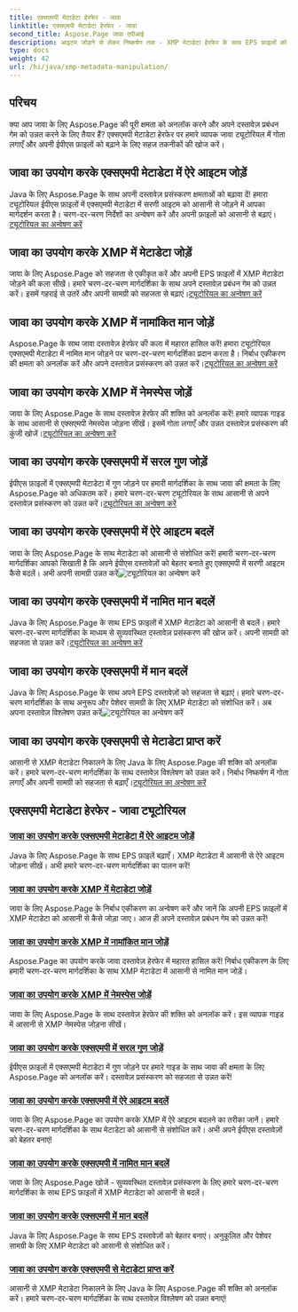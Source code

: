 ```yaml
---
title: एक्सएमपी मेटाडेटा हेरफेर - जावा
linktitle: एक्सएमपी मेटाडेटा हेरफेर - जावा
second_title: Aspose.Page जावा एपीआई
description: आइटम जोड़ने से लेकर निष्कर्षण तक - XMP मेटाडेटा हेरफेर के साथ EPS फ़ाइलों को आसानी से बढ़ाएं। हमारे गाइडों के साथ अपने दस्तावेज़ प्रबंधन को उन्नत करें।
type: docs
weight: 42
url: /hi/java/xmp-metadata-manipulation/
---
```


## परिचय

क्या आप जावा के लिए Aspose.Page की पूरी क्षमता को अनलॉक करने और अपने दस्तावेज़ प्रबंधन गेम को उन्नत करने के लिए तैयार हैं? एक्सएमपी मेटाडेटा हेरफेर पर हमारे व्यापक जावा ट्यूटोरियल में गोता लगाएँ और अपनी ईपीएस फ़ाइलों को बढ़ाने के लिए सहज तकनीकों की खोज करें।

## जावा का उपयोग करके एक्सएमपी मेटाडेटा में ऐरे आइटम जोड़ें

 Java के लिए Aspose.Page के साथ अपनी दस्तावेज़ प्रसंस्करण क्षमताओं को बढ़ावा दें! हमारा ट्यूटोरियल ईपीएस फ़ाइलों में एक्सएमपी मेटाडेटा में सरणी आइटम को आसानी से जोड़ने में आपका मार्गदर्शन करता है। चरण-दर-चरण निर्देशों का अन्वेषण करें और अपनी फ़ाइलों को आसानी से बढ़ाएं।[ट्यूटोरियल का अन्वेषण करें](./add-array-items/)

## जावा का उपयोग करके XMP में मेटाडेटा जोड़ें

 जावा के लिए Aspose.Page को सहजता से एकीकृत करें और अपनी EPS फ़ाइलों में XMP मेटाडेटा जोड़ने की कला सीखें। हमारे चरण-दर-चरण मार्गदर्शिका के साथ अपने दस्तावेज़ प्रबंधन गेम को उन्नत करें। इसमें गहराई से उतरें और अपनी सामग्री को सहजता से बढ़ाएं।[ट्यूटोरियल का अन्वेषण करें](./add-metadata/)

## जावा का उपयोग करके XMP में नामांकित मान जोड़ें

Aspose.Page के साथ जावा दस्तावेज़ हेरफेर की कला में महारत हासिल करें! हमारा ट्यूटोरियल एक्सएमपी मेटाडेटा में नामित मान जोड़ने पर चरण-दर-चरण मार्गदर्शिका प्रदान करता है। निर्बाध एकीकरण की क्षमता को अनलॉक करें और अपने दस्तावेज़ प्रसंस्करण को उन्नत करें।[ट्यूटोरियल का अन्वेषण करें](./add-named-value/)

## जावा का उपयोग करके XMP में नेमस्पेस जोड़ें

 जावा के लिए Aspose.Page के साथ दस्तावेज़ हेरफेर की शक्ति को अनलॉक करें! हमारे व्यापक गाइड के साथ आसानी से एक्सएमपी नेमस्पेस जोड़ना सीखें। इसमें गोता लगाएँ और उन्नत दस्तावेज़ प्रसंस्करण की कुंजी खोजें।[ट्यूटोरियल का अन्वेषण करें](./add-namespace/)

## जावा का उपयोग करके एक्सएमपी में सरल गुण जोड़ें

 ईपीएस फ़ाइलों में एक्सएमपी मेटाडेटा में गुण जोड़ने पर हमारी मार्गदर्शिका के साथ जावा की क्षमता के लिए Aspose.Page को अधिकतम करें। हमारे चरण-दर-चरण ट्यूटोरियल के साथ आसानी से अपने दस्तावेज़ प्रसंस्करण को उन्नत करें।[ट्यूटोरियल का अन्वेषण करें](./add-simple-properties/)

## जावा का उपयोग करके एक्सएमपी में ऐरे आइटम बदलें

 जावा के लिए Aspose.Page के साथ मेटाडेटा को आसानी से संशोधित करें! हमारी चरण-दर-चरण मार्गदर्शिका आपको सिखाती है कि अपने ईपीएस दस्तावेज़ों को बेहतर बनाते हुए एक्सएमपी में सरणी आइटम कैसे बदलें। अभी अपनी सामग्री उन्नत करें![ट्यूटोरियल का अन्वेषण करें](./change-array-items/)

## जावा का उपयोग करके एक्सएमपी में नामित मान बदलें

Java के लिए Aspose.Page के साथ EPS फ़ाइलों में XMP मेटाडेटा को आसानी से बदलें। हमारे चरण-दर-चरण मार्गदर्शिका के माध्यम से सुव्यवस्थित दस्तावेज़ प्रसंस्करण की खोज करें। अपनी सामग्री को सहजता से उन्नत करें।[ट्यूटोरियल का अन्वेषण करें](./change-named-value/)

## जावा का उपयोग करके एक्सएमपी में मान बदलें

 Java के लिए Aspose.Page के साथ अपने EPS दस्तावेज़ों को सहजता से बढ़ाएं। हमारे चरण-दर-चरण मार्गदर्शिका के साथ अनुरूप और पेशेवर सामग्री के लिए XMP मेटाडेटा को संशोधित करें। अब अपना दस्तावेज़ विश्लेषण उन्नत करें![ट्यूटोरियल का अन्वेषण करें](./change-values/)

## जावा का उपयोग करके एक्सएमपी से मेटाडेटा प्राप्त करें

 आसानी से XMP मेटाडेटा निकालने के लिए Java के लिए Aspose.Page की शक्ति को अनलॉक करें। हमारे चरण-दर-चरण मार्गदर्शिका के साथ दस्तावेज़ विश्लेषण को उन्नत करें। निर्बाध निष्कर्षण में गोता लगाएँ और अपनी सामग्री को सहजता से बढ़ाएँ।[ट्यूटोरियल का अन्वेषण करें](./get-metadata/)
## एक्सएमपी मेटाडेटा हेरफेर - जावा ट्यूटोरियल
### [जावा का उपयोग करके एक्सएमपी मेटाडेटा में ऐरे आइटम जोड़ें](./add-array-items/)
Java के लिए Aspose.Page के साथ EPS फ़ाइलें बढ़ाएँ। XMP मेटाडेटा में आसानी से ऐरे आइटम जोड़ना सीखें। अभी हमारे चरण-दर-चरण मार्गदर्शिका का पालन करें!
### [जावा का उपयोग करके XMP में मेटाडेटा जोड़ें](./add-metadata/)
जावा के लिए Aspose.Page के निर्बाध एकीकरण का अन्वेषण करें और जानें कि अपनी EPS फ़ाइलों में XMP मेटाडेटा को आसानी से कैसे जोड़ा जाए। आज ही अपने दस्तावेज़ प्रबंधन गेम को उन्नत करें!
### [जावा का उपयोग करके XMP में नामांकित मान जोड़ें](./add-named-value/)
Aspose.Page का उपयोग करके जावा दस्तावेज़ हेरफेर में महारत हासिल करें! निर्बाध एकीकरण के लिए हमारी चरण-दर-चरण मार्गदर्शिका के साथ XMP मेटाडेटा में आसानी से नामित मान जोड़ें।
### [जावा का उपयोग करके XMP में नेमस्पेस जोड़ें](./add-namespace/)
जावा के लिए Aspose.Page के साथ दस्तावेज़ हेरफेर की शक्ति को अनलॉक करें। इस व्यापक गाइड में आसानी से XMP नेमस्पेस जोड़ना सीखें।
### [जावा का उपयोग करके एक्सएमपी में सरल गुण जोड़ें](./add-simple-properties/)
ईपीएस फ़ाइलों में एक्सएमपी मेटाडेटा में गुण जोड़ने पर हमारे गाइड के साथ जावा की क्षमता के लिए Aspose.Page को अनलॉक करें। दस्तावेज़ प्रसंस्करण को सहजता से उन्नत करें!
### [जावा का उपयोग करके एक्सएमपी में ऐरे आइटम बदलें](./change-array-items/)
जावा के लिए Aspose.Page का उपयोग करके XMP में ऐरे आइटम बदलने का तरीका जानें। हमारे चरण-दर-चरण मार्गदर्शिका के साथ मेटाडेटा को आसानी से संशोधित करें। अभी अपने ईपीएस दस्तावेज़ों को बेहतर बनाएं!
### [जावा का उपयोग करके एक्सएमपी में नामित मान बदलें](./change-named-value/)
जावा के लिए Aspose.Page खोजें - सुव्यवस्थित दस्तावेज़ प्रसंस्करण के लिए हमारे चरण-दर-चरण मार्गदर्शिका के साथ EPS फ़ाइलों में XMP मेटाडेटा को आसानी से बदलें।
### [जावा का उपयोग करके एक्सएमपी में मान बदलें](./change-values/)
Java के लिए Aspose.Page के साथ EPS दस्तावेज़ों को बेहतर बनाएं। अनुकूलित और पेशेवर सामग्री के लिए XMP मेटाडेटा को आसानी से संशोधित करें।
### [जावा का उपयोग करके एक्सएमपी से मेटाडेटा प्राप्त करें](./get-metadata/)
आसानी से XMP मेटाडेटा निकालने के लिए Java के लिए Aspose.Page की शक्ति को अनलॉक करें। हमारे चरण-दर-चरण मार्गदर्शिका के साथ दस्तावेज़ विश्लेषण को उन्नत बनाएं!